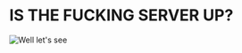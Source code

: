 # IS THE FUCKING SERVER UP?
![Well let's see](https://img.shields.io/uptimerobot/status/m781502153-1e748e309db2c06d556f1959.svg "STATUS")

